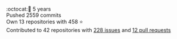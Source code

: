 :octocat::birthday: 5 years  
Pushed 2559 commits  
Own 13 repositories with 458 :star:  
Contributed to 42 repositories with [228 issues](https://github.com/issues?q=is%3Aissue+author%3Aeoli3n) and [12 pull requests](https://github.com/pulls?q=is%3Apr+author%3Aeoli3n+)
